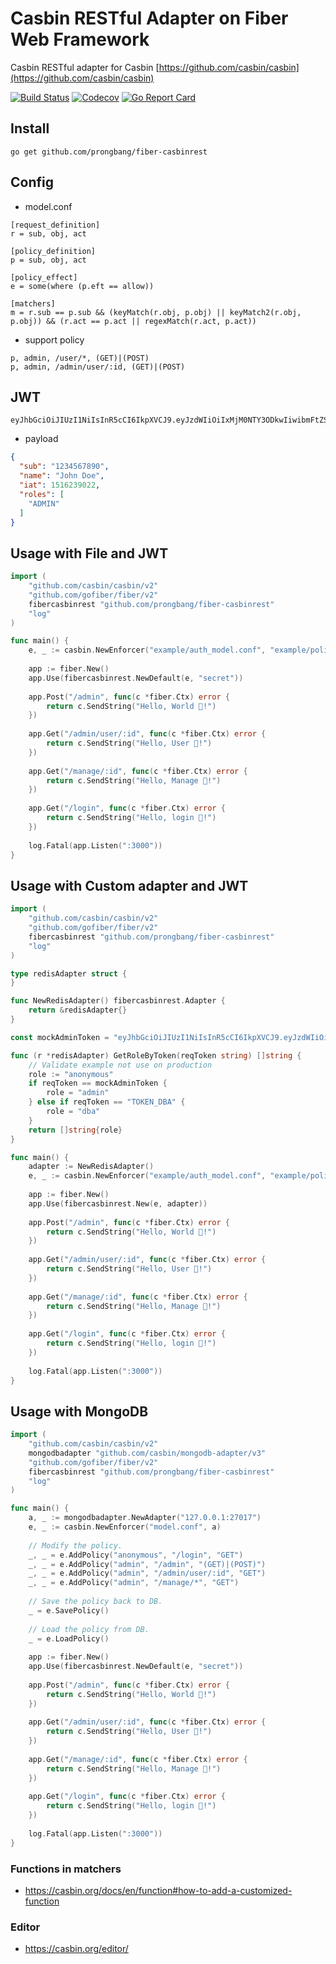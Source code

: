 # Casbin RESTful Adapter on Fiber Web Framework

Casbin RESTful adapter for Casbin [https://github.com/casbin/casbin](https://github.com/casbin/casbin)

[![Build Status](http://img.shields.io/travis/prongbang/fiber-casbinrest.svg)](https://travis-ci.org/prongbang/fiber-casbinrest)
[![Codecov](https://img.shields.io/codecov/c/github/prongbang/fiber-casbinrest.svg)](https://codecov.io/gh/prongbang/fiber-casbinrest)
[![Go Report Card](https://goreportcard.com/badge/github.com/prongbang/fiber-casbinrest)](https://goreportcard.com/report/github.com/prongbang/fiber-casbinrest)

## Install

```
go get github.com/prongbang/fiber-casbinrest
```

## Config

- model.conf

```editorconfig
[request_definition]
r = sub, obj, act

[policy_definition]
p = sub, obj, act

[policy_effect]
e = some(where (p.eft == allow))

[matchers]
m = r.sub == p.sub && (keyMatch(r.obj, p.obj) || keyMatch2(r.obj, p.obj)) && (r.act == p.act || regexMatch(r.act, p.act))
```

- support policy

```
p, admin, /user/*, (GET)|(POST)
p, admin, /admin/user/:id, (GET)|(POST)
```

## JWT

```
eyJhbGciOiJIUzI1NiIsInR5cCI6IkpXVCJ9.eyJzdWIiOiIxMjM0NTY3ODkwIiwibmFtZSI6IkpvaG4gRG9lIiwiaWF0IjoxNTE2MjM5MDIyLCJyb2xlcyI6WyJBRE1JTiJdfQ.oW8uC8uyL4nZSjcDGRkW3ZHoEoHShPD7ft0cppgvQe4
```

- payload

```json
{
  "sub": "1234567890",
  "name": "John Doe",
  "iat": 1516239022,
  "roles": [
    "ADMIN"
  ]
}
```

## Usage with File and JWT

```go
import (
	"github.com/casbin/casbin/v2"
	"github.com/gofiber/fiber/v2"
	fibercasbinrest "github.com/prongbang/fiber-casbinrest"
	"log"
)

func main() {
    e, _ := casbin.NewEnforcer("example/auth_model.conf", "example/policy.csv")
    
    app := fiber.New()
    app.Use(fibercasbinrest.NewDefault(e, "secret"))
    
    app.Post("/admin", func(c *fiber.Ctx) error {
        return c.SendString("Hello, World 👋!")
    })
    
    app.Get("/admin/user/:id", func(c *fiber.Ctx) error {
        return c.SendString("Hello, User 👋!")
    })
    
    app.Get("/manage/:id", func(c *fiber.Ctx) error {
        return c.SendString("Hello, Manage 👋!")
    })
    
    app.Get("/login", func(c *fiber.Ctx) error {
        return c.SendString("Hello, login 👋!")
    })
    
    log.Fatal(app.Listen(":3000"))
}
```

## Usage with Custom adapter and JWT

```go
import (
	"github.com/casbin/casbin/v2"
	"github.com/gofiber/fiber/v2"
	fibercasbinrest "github.com/prongbang/fiber-casbinrest"
	"log"
)

type redisAdapter struct {
}

func NewRedisAdapter() fibercasbinrest.Adapter {
	return &redisAdapter{}
}

const mockAdminToken = "eyJhbGciOiJIUzI1NiIsInR5cCI6IkpXVCJ9.eyJzdWIiOiIxMjM0NTY3ODkwIiwibmFtZSI6IkpvaG4gRG9lIiwiaWF0IjoxNTE2MjM5MDIyfQ.SflKxwRJSMeKKF2QT4fwpMeJf36POk6yJV_adQssw5c"

func (r *redisAdapter) GetRoleByToken(reqToken string) []string {
    // Validate example not use on production
	role := "anonymous"
	if reqToken == mockAdminToken {
		role = "admin"
	} else if reqToken == "TOKEN_DBA" {
		role = "dba"
	}
	return []string{role}
}

func main() {
    adapter := NewRedisAdapter()
    e, _ := casbin.NewEnforcer("example/auth_model.conf", "example/policy.csv")
    
    app := fiber.New()
    app.Use(fibercasbinrest.New(e, adapter))
    
    app.Post("/admin", func(c *fiber.Ctx) error {
        return c.SendString("Hello, World 👋!")
    })
    
    app.Get("/admin/user/:id", func(c *fiber.Ctx) error {
        return c.SendString("Hello, User 👋!")
    })
    
    app.Get("/manage/:id", func(c *fiber.Ctx) error {
        return c.SendString("Hello, Manage 👋!")
    })
    
    app.Get("/login", func(c *fiber.Ctx) error {
        return c.SendString("Hello, login 👋!")
    })
    
    log.Fatal(app.Listen(":3000"))
}
```

## Usage with MongoDB

```go
import (
	"github.com/casbin/casbin/v2"
	mongodbadapter "github.com/casbin/mongodb-adapter/v3"
	"github.com/gofiber/fiber/v2"
	fibercasbinrest "github.com/prongbang/fiber-casbinrest"
	"log"
)

func main() {
    a, _ := mongodbadapter.NewAdapter("127.0.0.1:27017")
    e, _ := casbin.NewEnforcer("model.conf", a)
    
    // Modify the policy.
    _, _ = e.AddPolicy("anonymous", "/login", "GET")
    _, _ = e.AddPolicy("admin", "/admin", "(GET)|(POST)")
    _, _ = e.AddPolicy("admin", "/admin/user/:id", "GET")
    _, _ = e.AddPolicy("admin", "/manage/*", "GET")
    
    // Save the policy back to DB.
    _ = e.SavePolicy()
    
    // Load the policy from DB.
    _ = e.LoadPolicy()
    
    app := fiber.New()
    app.Use(fibercasbinrest.NewDefault(e, "secret"))
    
    app.Post("/admin", func(c *fiber.Ctx) error {
        return c.SendString("Hello, World 👋!")
    })
    
    app.Get("/admin/user/:id", func(c *fiber.Ctx) error {
        return c.SendString("Hello, User 👋!")
    })
    
    app.Get("/manage/:id", func(c *fiber.Ctx) error {
        return c.SendString("Hello, Manage 👋!")
    })
    
    app.Get("/login", func(c *fiber.Ctx) error {
        return c.SendString("Hello, login 👋!")
    })
    
    log.Fatal(app.Listen(":3000"))
}
```

### Functions in matchers

- https://casbin.org/docs/en/function#how-to-add-a-customized-function

### Editor

- https://casbin.org/editor/